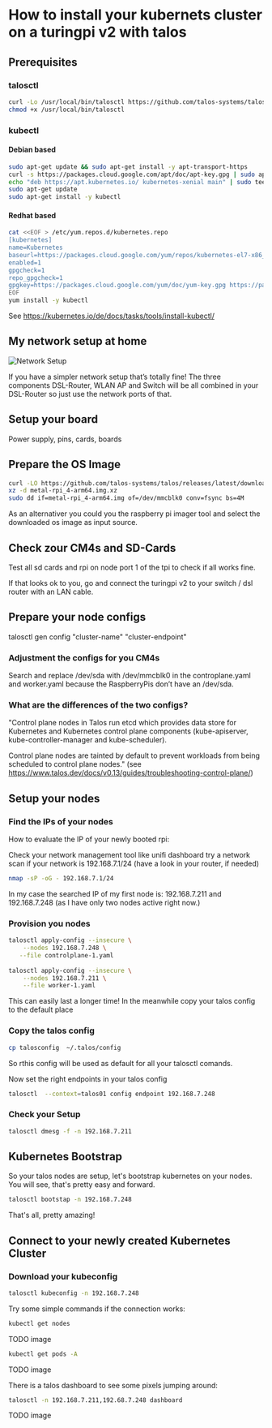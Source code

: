 # How to install your kubernets cluster on a turingpi v2 with talos

## Prerequisites

### talosctl

```zsh
curl -Lo /usr/local/bin/talosctl https://github.com/talos-systems/talos/releases/latest/download/talosctl-$(uname -s | tr "[:upper:]" "[:lower:]")-amd64
chmod +x /usr/local/bin/talosctl
```

### kubectl

#### Debian based

```zsh
sudo apt-get update && sudo apt-get install -y apt-transport-https
curl -s https://packages.cloud.google.com/apt/doc/apt-key.gpg | sudo apt-key add -
echo "deb https://apt.kubernetes.io/ kubernetes-xenial main" | sudo tee -a /etc/apt/sources.list.d/kubernetes.list
sudo apt-get update
sudo apt-get install -y kubectl

```

#### Redhat based

```zsh
cat <<EOF > /etc/yum.repos.d/kubernetes.repo
[kubernetes]
name=Kubernetes
baseurl=https://packages.cloud.google.com/yum/repos/kubernetes-el7-x86_64
enabled=1
gpgcheck=1
repo_gpgcheck=1
gpgkey=https://packages.cloud.google.com/yum/doc/yum-key.gpg https://packages.cloud.google.com/yum/doc/rpm-package-key.gpg
EOF
yum install -y kubectl
```

See https://kubernetes.io/de/docs/tasks/tools/install-kubectl/

## My network setup at home

![Network Setup](/images/TuringPiv2_network.png "foo")

If you have a simpler network setup that’s totally fine! The three components DSL-Router, WLAN AP and Switch will be all combined in your DSL-Router so just use the network ports of that. 

## Setup your board

Power supply, pins, cards, boards

## Prepare the OS Image

```zsh
curl -LO https://github.com/talos-systems/talos/releases/latest/download/metal-rpi_4-arm64.img.xz
xz -d metal-rpi_4-arm64.img.xz
sudo dd if=metal-rpi_4-arm64.img of=/dev/mmcblk0 conv=fsync bs=4M
```

As an alternativer you could you the raspberry pi imager tool and select the downloaded os image as input source.

## Check zour CM4s and SD-Cards

Test all sd cards and rpi on node port 1 of the tpi to check if all works fine.

If that looks ok to you, go and connect the turingpi v2 to your switch / dsl router with an LAN cable.


## Prepare your node configs

talosctl gen config "cluster-name" "cluster-endpoint"

### Adjustment the configs for you CM4s

Search and replace /dev/sda with /dev/mmcblk0 in the controplane.yaml and worker.yaml because the RaspberryPis don’t have an /dev/sda.

### What are the differences of the two configs?

"Control plane nodes in Talos run etcd which provides data store for Kubernetes and Kubernetes control plane components (kube-apiserver, kube-controller-manager and kube-scheduler).

Control plane nodes are tainted by default to prevent workloads from being scheduled to control plane nodes." (see https://www.talos.dev/docs/v0.13/guides/troubleshooting-control-plane/)

## Setup your nodes

### Find the IPs of your nodes

How to evaluate the IP of your newly booted rpi:

Check your network management tool like unifi dashboard
try a network scan if your network is 192.168.7.1/24 (have a look in your router, if needed)

```zsh
nmap -sP -oG - 192.168.7.1/24
```

In my case the searched IP of my first node is: 192.168.7.211 and 192.168.7.248 (as I have only two nodes active right now.)


### Provision you nodes

```zsh
talosctl apply-config --insecure \
    --nodes 192.168.7.248 \
   --file controlplane-1.yaml
 
talosctl apply-config --insecure \
    --nodes 192.168.7.211 \
    --file worker-1.yaml
```

This can easily last a longer time!
In the meanwhile copy your talos config to the default place

### Copy the talos config

```zsh
cp talosconfig  ~/.talos/config
```

So rthis config will be used as default for all your talosctl comands.

Now set the right endpoints in your talos config

```zsh
talosctl  --context=talos01 config endpoint 192.168.7.248   
```

### Check your Setup

```zsh
talosctl dmesg -f -n 192.168.7.211 
```


## Kubernetes Bootstrap

So your talos nodes are setup, let's bootstrap kubernetes on your nodes.
You will see, that's pretty easy and forward.

```zsh
talosctl bootstap -n 192.168.7.248
```

That's all, pretty amazing!

## Connect to your newly created Kubernetes Cluster

### Download your kubeconfig

```zsh
talosctl kubeconfig -n 192.168.7.248
```

Try some simple commands if the connection works:

```zsh
kubectl get nodes
```
TODO image

```zsh
kubectl get pods -A
```
TODO image



There is a talos dashboard to see some pixels jumping around:

```zsh
talosctl -n 192.168.7.211,192.68.7.248 dashboard  
```
TODO image

